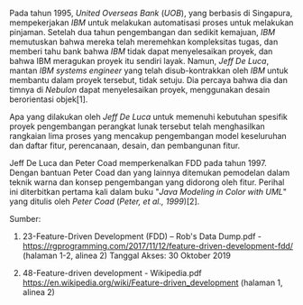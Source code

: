 Pada tahun 1995, _United Overseas Bank_ (_UOB_), yang berbasis di Singapura, mempekerjakan _IBM_ untuk melakukan automatisasi proses untuk melakukan pinjaman. Setelah dua tahun pengembangan dan sedikit kemajuan, _IBM_ memutuskan bahwa mereka telah meremehkan kompleksitas tugas, dan memberi tahu bank bahwa _IBM_ tidak dapat menyelesaikan proyek, dan bahwa IBM meragukan proyek itu sendiri layak. Namun, _Jeff De Luca_, mantan _IBM systems engineer_ yang telah disub-kontrakkan oleh _IBM_ untuk membantu dalam proyek tersebut, tidak setuju. Dia percaya bahwa dia dan timnya di _Nebulon_ dapat menyelesaikan proyek, menggunakan desain berorientasi objek[1].

Apa yang dilakukan oleh _Jeff De Luca_ untuk memenuhi kebutuhan spesifik proyek pengembangan perangkat lunak tersebut telah menghasilkan rangkaian lima proses yang mencakup pengembangan model keseluruhan dan daftar fitur, perencanaan, desain, dan pembangunan fitur.

Jeff De Luca dan Peter Coad memperkenalkan FDD pada tahun 1997. Dengan bantuan Peter Coad dan yang lainnya ditemukan pemodelan dalam teknik warna dan konsep pengembangan yang didorong oleh fitur. Perihal ini diterbitkan pertama kali dalam buku "_Java Modeling in Color with UML_" yang ditulis oleh _Peter Coad_ (_Peter, et al., 1999_)[2].

Sumber:

1. 23-Feature-Driven Development (FDD) – Rob's Data Dump.pdf - 
    https://rgprogramming.com/2017/11/12/feature-driven-development-fdd/
    (halaman 1-2, alinea 2)
    Tanggal Akses: 30 Oktober 2019

2. 48-Feature-driven development - Wikipedia.pdf
    https://en.wikipedia.org/wiki/Feature-driven_development
    (halaman 1, alinea 2)